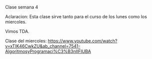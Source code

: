 Clase semana 4

Aclaracion: Esta clase sirve tanto para el curso de los lunes como los miercoles.

Vimos TDA.

Clase del miercoles: https://www.youtube.com/watch?v=xTIK46CwkZU&ab_channel=7541-AlgoritmosyProgramaci%C3%B3nIIFIUBA

